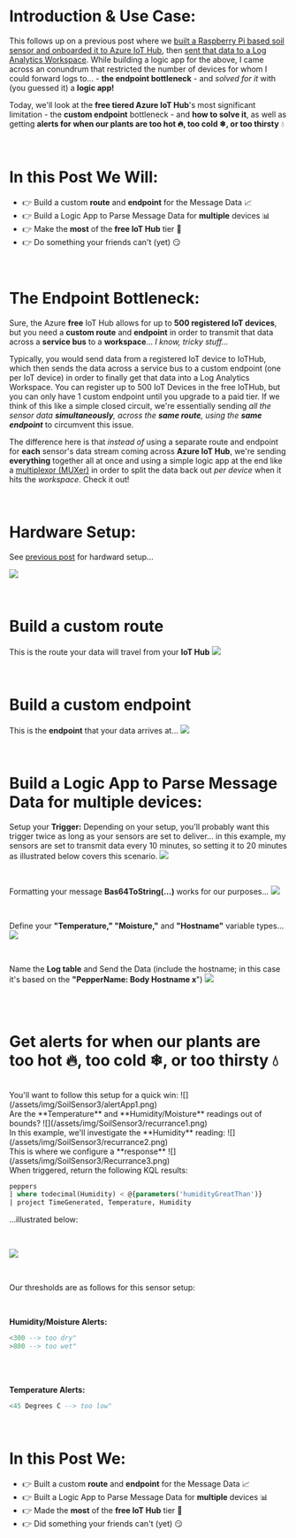 # Introduction & Use Case:
This follows up on a previous post where we [built a Raspberry Pi based soil sensor and onboarded it to Azure IoT Hub](https://www.hanley.cloud/2024-02-05-Sentinel-Integrated-RPi-Soil-Sensor-2.0/), then [sent that data to a Log Analytics Workspace](https://www.hanley.cloud/2024-02-12-Sentinel-Integrated-Rpi-Soil-Sensor-2.0-Part-2/). While building a logic app for the above, I came across an conundrum that restricted the number of devices for whom I could forward logs to... - **the endpoint bottleneck** - and _solved for it_ with (you guessed it) a **logic app!**

Today, we'll look at the **free tiered Azure IoT Hub**'s most significant limitation - the **custom endpoint** bottleneck - and **how to solve it**, as well as getting **alerts for when our plants are too hot &#128293;, too cold &#10052;, or too thirsty** &#128167;

<br/>

# In this Post We Will: 

- &#128073; Build a custom **route** and **endpoint** for the Message Data &#128200;
- &#128073; Build a Logic App to Parse Message Data for **multiple** devices &#128202;
- &#128073; Make the **most** of the **free IoT Hub** tier &#128170;
- &#128073; Do something your friends can't (yet) &#128527;

<br/>

# The Endpoint Bottleneck:

Sure, the Azure **free** IoT Hub allows for up to **500 registered IoT devices**, but you need a **custom route** and **endpoint** in order to transmit that data across a **service bus** to a **workspace**... _I know, tricky stuff..._

Typically, you would send data from a registered IoT device to IoTHub, which then sends the data across a service bus to a custom endpoint (one per IoT device) in order to finally get that data into a Log Analytics Workspace. You can register up to 500 IoT Devices in the free IoTHub, but you can only have 1 custom endpoint until you upgrade to a paid tier. If we think of this like a simple closed circuit, we're essentially sending _all the sensor data **simultaneously**, across the **same route**, using the **same endpoint**_ to circumvent this issue. 

 The difference here is that _instead of_ using a separate route and endpoint for **each** sensor's data stream coming across **Azure IoT Hub**, we're sending **everything** together all at once and using a simple logic app at the end like a [multiplexor (MUXer)](https://en.wikipedia.org/wiki/Multiplexer) in order to split the data back out _per device_ when it hits the _workspace_. Check it out! 

<br/>

# Hardware Setup:
See [previous post](https://www.hanley.cloud/2024-02-05-Sentinel-Integrated-RPi-Soil-Sensor-2.0/) 
 for hardward setup...

 ![](/assets/img/IoT%20Hub%202/Soil_PinOut.png)

 <br/>

# Build a custom **route**
This is the route your data will travel from your **IoT Hub** 
![](/assets/img/SoilSensor3/route.png)

<br/>

# Build a custom **endpoint**
This is the **endpoint** that your data arrives at...
![](/assets/img/SoilSensor3/Endpoint.png)

<br/>

# Build a Logic App to Parse Message Data for **multiple** devices:

Setup your **Trigger:**
Depending on your setup, you'll probably want this trigger twice as long as your sensors are set to deliver... in this example, my sensors are set to transmit data every 10 minutes, so setting it to 20 minutes as illustrated below covers this scenario. 
![](/assets/img/SoilSensor3/ReadApp1.png)

<br/>

Formatting your message **Bas64ToString(...)** works for our purposes...
![](/assets/img/SoilSensor3/ReadApp2.png)

<br/>

Define your **"Temperature," "Moisture,"** and **"Hostname"** variable types...
![](/assets/img/SoilSensor3/ReadApp3.png)

<br/>

Name the **Log table** and Send the Data (include the hostname; in this case it's based on the **"PepperName: Body Hostname x**")
![](/assets/img/SoilSensor3/ReadApp4.png)

<br/>

<br/>

# Get **alerts** for when our plants are **too hot &#128293;, too cold &#10052;, or too thirsty &#128167;**

<br/>
You'll want to follow this setup for a quick win:
![](/assets/img/SoilSensor3/alertApp1.png)

<br/>
Are the **Temperature** and **Humidity/Moisture** readings out of bounds?
![](/assets/img/SoilSensor3/recurrance1.png)

<br/>
In this example, we'll investigate the **Humidity** reading:
![](/assets/img/SoilSensor3/recurrance2.png)

<br/>
This is where we configure a **response**
![](/assets/img/SoilSensor3/Recurrance3.png)

<br/>
When triggered, return the following KQL results:

```sql
peppers
| where todecimal(Humidity) < @{parameters('humidityGreatThan')}
| project TimeGenerated, Temperature, Humidity
```
...illustrated below:

<br/>

![](/assets/img/SoilSensor3/Recurrance4.png)

<br/>


Our thresholds are as follows for this sensor setup:

<br/>

**Humidity/Moisture Alerts:**
```sql
<300 --> too dry"
>800 --> too wet"
```

<br/>
<br/>

**Temperature Alerts:**
<br/>

```sql
<45 Degrees C --> too low"
```

<br/>

# In this Post We: 

- &#128073; Built a custom **route** and **endpoint** for the Message Data &#128200;
- &#128073; Built a Logic App to Parse Message Data for **multiple** devices &#128202;
- &#128073; Made the **most** of the **free IoT Hub** tier &#128170;
- &#128073; Did something your friends can't (yet) &#128527;
